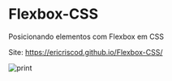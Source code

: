 # Flexbox-CSS
Posicionando elementos com Flexbox em CSS

Site: https://ericriscod.github.io/Flexbox-CSS/


![print](https://user-images.githubusercontent.com/94393270/173207486-4fcedc3e-3dd1-4b15-a606-072b5dc6b5b4.png)
